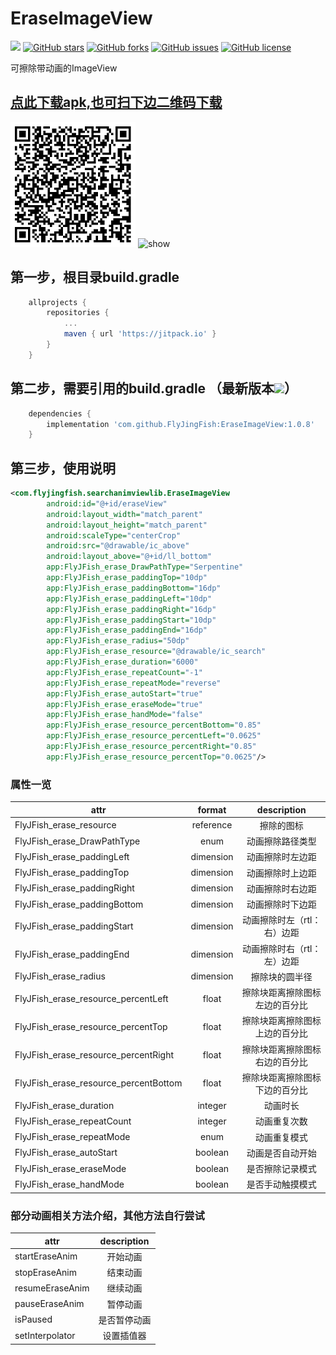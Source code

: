 # EraseImageView

[![](https://jitpack.io/v/FlyJingFish/EraseImageView.svg)](https://jitpack.io/#FlyJingFish/EraseImageView)
[![GitHub stars](https://img.shields.io/github/stars/FlyJingFish/EraseImageView.svg)](https://github.com/FlyJingFish/EraseImageView/stargazers)
[![GitHub forks](https://img.shields.io/github/forks/FlyJingFish/EraseImageView.svg)](https://github.com/FlyJingFish/EraseImageView/network)
[![GitHub issues](https://img.shields.io/github/issues/FlyJingFish/EraseImageView.svg)](https://github.com/FlyJingFish/EraseImageView/issues)
[![GitHub license](https://img.shields.io/github/license/FlyJingFish/EraseImageView.svg)](https://github.com/FlyJingFish/EraseImageView/blob/master/LICENSE)


可擦除带动画的ImageView

## [点此下载apk,也可扫下边二维码下载](https://github.com/FlyJingFish/EraseImageView/blob/master/apk/release/app-release.apk?raw=true)

<img src="/screenshot/download_qrcode.png" alt="show" width="200px" />

<img src="/screenshot/SVID_20230617_223820_3.gif" alt="show" width="308px" height=""/>

## 第一步，根目录build.gradle

```gradle
    allprojects {
        repositories {
            ...
            maven { url 'https://jitpack.io' }
        }
    }
```
## 第二步，需要引用的build.gradle （最新版本[![](https://jitpack.io/v/FlyJingFish/EraseImageView.svg)](https://jitpack.io/#FlyJingFish/EraseImageView)）

```gradle
    dependencies {
        implementation 'com.github.FlyJingFish:EraseImageView:1.0.8'
    }
```
## 第三步，使用说明

```xml
<com.flyjingfish.searchanimviewlib.EraseImageView
        android:id="@+id/eraseView"
        android:layout_width="match_parent"
        android:layout_height="match_parent"
        android:scaleType="centerCrop"
        android:src="@drawable/ic_above"
        android:layout_above="@+id/ll_bottom"
        app:FlyJFish_erase_DrawPathType="Serpentine"
        app:FlyJFish_erase_paddingTop="10dp"
        app:FlyJFish_erase_paddingBottom="16dp"
        app:FlyJFish_erase_paddingLeft="10dp"
        app:FlyJFish_erase_paddingRight="16dp"
        app:FlyJFish_erase_paddingStart="10dp"
        app:FlyJFish_erase_paddingEnd="16dp"
        app:FlyJFish_erase_radius="50dp"
        app:FlyJFish_erase_resource="@drawable/ic_search"
        app:FlyJFish_erase_duration="6000"
        app:FlyJFish_erase_repeatCount="-1"
        app:FlyJFish_erase_repeatMode="reverse"
        app:FlyJFish_erase_autoStart="true"
        app:FlyJFish_erase_eraseMode="true"
        app:FlyJFish_erase_handMode="false"
        app:FlyJFish_erase_resource_percentBottom="0.85"
        app:FlyJFish_erase_resource_percentLeft="0.0625"
        app:FlyJFish_erase_resource_percentRight="0.85"
        app:FlyJFish_erase_resource_percentTop="0.0625"/>
```

### 属性一览

| attr                                  |  format   |   description    |
|---------------------------------------|:---------:|:----------------:|
| FlyJFish_erase_resource               | reference |      擦除的图标       |
| FlyJFish_erase_DrawPathType           |   enum    |     动画擦除路径类型     |
| FlyJFish_erase_paddingLeft            | dimension |     动画擦除时左边距     |
| FlyJFish_erase_paddingTop             | dimension |     动画擦除时上边距     |
| FlyJFish_erase_paddingRight           | dimension |     动画擦除时右边距     |
| FlyJFish_erase_paddingBottom          | dimension |     动画擦除时下边距     |
| FlyJFish_erase_paddingStart           | dimension | 动画擦除时左（rtl： 右）边距 |
| FlyJFish_erase_paddingEnd             | dimension | 动画擦除时右（rtl： 左）边距 |
| FlyJFish_erase_radius                 | dimension |     擦除块的圆半径      |
| FlyJFish_erase_resource_percentLeft   |   float   | 擦除块距离擦除图标左边的百分比  |
| FlyJFish_erase_resource_percentTop    |   float   | 擦除块距离擦除图标上边的百分比  |
| FlyJFish_erase_resource_percentRight  |   float   | 擦除块距离擦除图标右边的百分比  |
| FlyJFish_erase_resource_percentBottom |   float   | 擦除块距离擦除图标下边的百分比  |
| FlyJFish_erase_duration               |  integer  |       动画时长       |
| FlyJFish_erase_repeatCount            |  integer  |      动画重复次数      |
| FlyJFish_erase_repeatMode             |   enum    |      动画重复模式      |
| FlyJFish_erase_autoStart              |  boolean  |     动画是否自动开始     |
| FlyJFish_erase_eraseMode              |  boolean  |     是否擦除记录模式     |
| FlyJFish_erase_handMode               |  boolean  |     是否手动触摸模式     |

### 部分动画相关方法介绍，其他方法自行尝试

| attr            |   description   |
|-----------------|:---------------:|
| startEraseAnim  |      开始动画       |
| stopEraseAnim   |      结束动画       |
| resumeEraseAnim |      继续动画       |
| pauseEraseAnim  |      暂停动画       |
| isPaused        |     是否暂停动画      |
| setInterpolator |      设置插值器      |



